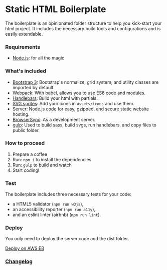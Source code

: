 # Static HTML Boilerplate

The boilerplate is an opinionated folder structure to help you kick-start your html project. It includes the necessary build tools and configurations and is easily extendable.

### Requirements

*   [Node.js](http://nodejs.org): for all the magic

### What's included

*   [Bootstrap 3](http://getbootstrap.com/): Bootstrap's normalize, grid system, and utility classes are imported by default.
*   [Webpack](https://webpack.js.org/): With babel, allows you to use ES6 code and modules.
*   [Handlebars](http://handlebarsjs.com/): Build your html with partials.
*   [SVG sprites](https://css-tricks.com/svg-sprites-use-better-icon-fonts/): Add your icons in `assets/icons` and use them.
*	Server: Node.js code for easy, gzipped, and secure static website hosting.
*   [BrowserSync](https://www.browsersync.io/): As a development server.
*	[gulp](https://gulpjs.com/): Used to build sass, build svgs, run handlebars, and copy files to public folder.

### How to proceed

1.  Prepare a coffee
1.  Run: `npm i` to install the dependencies
1.  Run: `gulp` to build and watch
1.  Start coding!

### Test

The boilerplate includes three necessary tests for your code:

* a HTML5 validator (`npm run w3js`),
* an accessibility reporter (`npm run a11y`),
* and an eslint linter (airbnb) (`npm run lint`).

### Deploy

You only need to deploy the server code and the dist folder.

[Deploy on AWS EB](https://github.com/PrototypeInteractive/standards/wiki/elasticbeanstalk)

### [Changelog](CHANGELOG.md)
